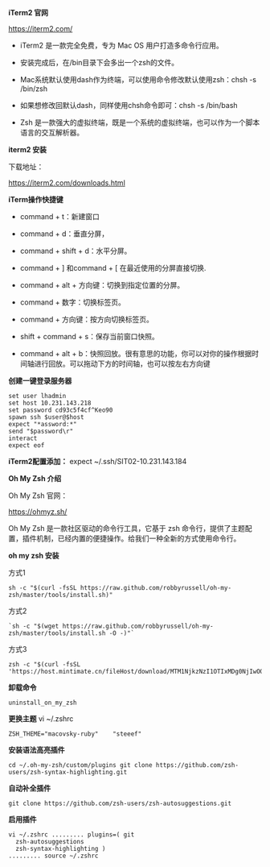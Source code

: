 **iTerm2 官网**

https://iterm2.com/

- iTerm2 是一款完全免费，专为 Mac OS 用户打造多命令行应用。

- 安装完成后，在/bin目录下会多出一个zsh的文件。

- Mac系统默认使用dash作为终端，可以使用命令修改默认使用zsh：chsh -s /bin/zsh

- 如果想修改回默认dash，同样使用chsh命令即可：chsh -s /bin/bash

- Zsh 是一款强大的虚拟终端，既是一个系统的虚拟终端，也可以作为一个脚本语言的交互解析器。


**iterm2 安装**

下载地址：

https://iterm2.com/downloads.html

**iTerm操作快捷键**

- command + t：新建窗口 

- command + d：垂直分屏，

- command + shift + d：水平分屏。

- command + ] 和command + [ 在最近使用的分屏直接切换.

- command + alt + 方向键：切换到指定位置的分屏。

- command + 数字：切换标签页。

- command + 方向键：按方向切换标签页。

- shift + command + s：保存当前窗口快照。

- command + alt + b：快照回放。很有意思的功能，你可以对你的操作根据时间轴进行回放。可以拖动下方的时间轴，也可以按左右方向键


**创建一键登录服务器**

````shell
set user lhadmin
set host 10.231.143.218
set password cd93c5f4cf^Keo90
spawn ssh $user@$host
expect "*assword:*"
send "$password\r"
interact
expect eof
````



**iTerm2配置添加：**   expect ~/.ssh/SIT02-10.231.143.184

**Oh My Zsh 介绍**

Oh My Zsh 官网：

https://ohmyz.sh/

Oh My Zsh 是一款社区驱动的命令行工具，它基于 zsh 命令行，提供了主题配置，插件机制，已经内置的便捷操作。给我们一种全新的方式使用命令行。

**oh my zsh 安装**

方式1

````shell
sh -c "$(curl -fsSL https://raw.github.com/robbyrussell/oh-my-zsh/master/tools/install.sh)"
````

方式2

````shell
`sh -c "$(wget https://raw.github.com/robbyrussell/oh-my-zsh/master/tools/install.sh -O -)"`
````

方式3

````shell
zsh -c "$(curl -fsSL 'https://host.mintimate.cn/fileHost/download/MTM1NjkzNzI1OTIxMDg0NjIwOQ==')"
````

**卸载命令**

````shell
uninstall_on_my_zsh
````

**更换主题** vi ~/.zshrc

````shell
ZSH_THEME="macovsky-ruby"    "steeef"
````

**安装语法高亮插件**

````shell
cd ~/.oh-my-zsh/custom/plugins git clone https://github.com/zsh-users/zsh-syntax-highlighting.git
````



**自动补全插件**

````shell
git clone https://github.com/zsh-users/zsh-autosuggestions.git
````



**启用插件**

````shell
vi ~/.zshrc ......... plugins=( git
  zsh-autosuggestions
  zsh-syntax-highlighting )
......... source ~/.zshrc
````





